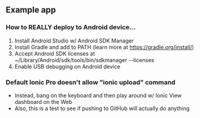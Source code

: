## Example app

### How to REALLY deploy to Android device...

1. Install Android Studio w/ Android SDK Manager
2. Install Gradle and add to PATH (learn more at https://gradle.org/install/)
3. Accept Android SDK licenses at ~/Library/Android/sdk/tools/bin/sdkmanager --licenses
4. Enable USB debugging on Android device

### Default Ionic Pro doesn't allow "ionic upload" command

- Instead, bang on the keyboard and then play around w/ Ionic View dashboard on the Web
- Also, this is a test to see if pushing to GitHub will actually do anything
